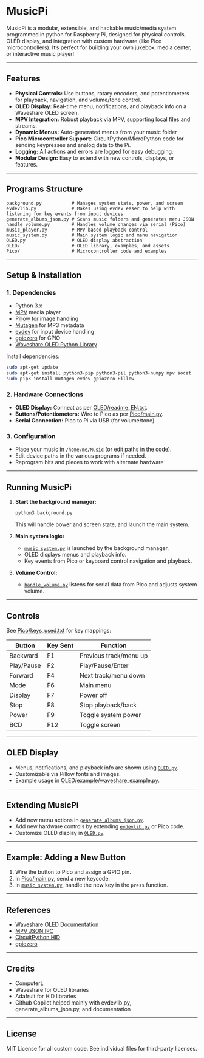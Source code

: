 # MusicPi

MusicPi is a modular, extensible, and hackable music/media system programmed in python for Raspberry Pi, designed for physical controls, OLED display, and integration with custom hardware (like Pico microcontrollers). It’s perfect for building your own jukebox, media center, or interactive music player!

---

## Features

- **Physical Controls:** Use buttons, rotary encoders, and potentiometers for playback, navigation, and volume/tone control.
- **OLED Display:** Real-time menu, notifications, and playback info on a Waveshare OLED screen.
- **MPV Integration:** Robust playback via MPV, supporting local files and streams.
- **Dynamic Menus:** Auto-generated menus from your music folder
- **Pico Microcontroller Support:** CircuitPython/MicroPython code for sending keypresses and analog data to the Pi.
- **Logging:** All actions and errors are logged for easy debugging.
- **Modular Design:** Easy to extend with new controls, displays, or features.

---

## Programs Structure

```
background.py           # Manages system state, power, and screen
evdevlib.py             # Makes using evdev easer to help with listening for key events from input devices
generate_albums_json.py # Scans music folders and generates menu JSON
handle_volume.py        # Handles volume changes via serial (Pico)
music_player.py         # MPV-based playback control
music_system.py         # Main system logic and menu navigation
OLED.py                 # OLED display abstraction
OLED/                   # OLED library, examples, and assets
Pico/                   # Microcontroller code and examples
```

---

## Setup & Installation

### 1. Dependencies

- Python 3.x
- [MPV](https://mpv.io/) media player
- [Pillow](https://python-pillow.org/) for image handling
- [Mutagen](https://mutagen.readthedocs.io/) for MP3 metadata
- [evdev](https://python-evdev.readthedocs.io/) for input device handling
- [gpiozero](https://gpiozero.readthedocs.io/) for GPIO
- [Waveshare OLED Python Library](OLED/lib/waveshare_OLED/)

Install dependencies:
```sh
sudo apt-get update
sudo apt-get install python3-pip python3-pil python3-numpy mpv socat
sudo pip3 install mutagen evdev gpiozero Pillow
```

### 2. Hardware Connections

- **OLED Display:** Connect as per [OLED/readme_EN.txt](OLED/readme_EN.txt).
- **Buttons/Potentiometers:** Wire to Pico as per [Pico/main.py](Pico/main.py).
- **Serial Connection:** Pico to Pi via USB (for volume/tone).

### 3. Configuration

- Place your music in `/home/me/Music` (or edit paths in the code).
- Edit device paths in the various programs if needed.
- Reprogram bits and pieces to work with alternate hardware

---

## Running MusicPi

1. **Start the background manager:**
   ```sh
   python3 background.py
   ```
   This will handle power and screen state, and launch the main system.

2. **Main system logic:**
   - [`music_system.py`](music_system.py) is launched by the background manager.
   - OLED displays menus and playback info.
   - Key events from Pico or keyboard control navigation and playback.

3. **Volume Control:**
   - [`handle_volume.py`](handle_volume.py) listens for serial data from Pico and adjusts system volume.

---

## Controls

See [Pico/keys_used.txt](Pico/keys_used.txt) for key mappings:

| Button      | Key Sent | Function                |
|-------------|----------|-------------------------|
| Backward    | F1       | Previous track/menu up  |
| Play/Pause  | F2       | Play/Pause/Enter        |
| Forward     | F4       | Next track/menu down    |
| Mode        | F6       | Main menu               |
| Display     | F7       | Power off               |
| Stop        | F8       | Stop playback/back      |
| Power       | F9       | Toggle system power     |
| BCD         | F12      | Toggle screen           |

---

## OLED Display

- Menus, notifications, and playback info are shown using [`OLED.py`](OLED.py).
- Customizable via Pillow fonts and images.
- Example usage in [OLED/example/waveshare_example.py](OLED/example/waveshare_example.py).

---

## Extending MusicPi

- Add new menu actions in [`generate_albums_json.py`](generate_albums_json.py).
- Add new hardware controls by extending [`evdevlib.py`](evdevlib.py) or Pico code.
- Customize OLED display in [`OLED.py`](OLED.py).

---

## Example: Adding a New Button

1. Wire the button to Pico and assign a GPIO pin.
2. In [Pico/main.py](Pico/main.py), send a new keycode.
3. In [`music_system.py`](music_system.py), handle the new key in the `press` function.

---

## References

- [Waveshare OLED Documentation](OLED/readme_EN.txt)
- [MPV JSON IPC](https://mpv.io/manual/master/#json-ipc)
- [CircuitPython HID](https://circuitpython.readthedocs.io/en/latest/shared-bindings/adafruit_hid/)
- [gpiozero](https://gpiozero.readthedocs.io/)

---

## Credits

- ComputerL
- Waveshare for OLED libraries
- Adafruit for HID libraries
- Github Copilot helped mainly with evdevlib.py, generate_albums_json.py, and documentation

---

## License

MIT License for all custom code. See individual files for third-party licenses.